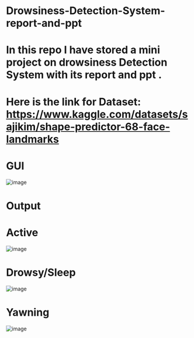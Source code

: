 # Drowsiness-Detection-System-report-and-ppt
# In this repo I have stored a mini project on drowsiness Detection System with its report and ppt .
# Here is the link for Dataset:  https://www.kaggle.com/datasets/sajikim/shape-predictor-68-face-landmarks

# GUI 
![image](https://github.com/RV0225/Drowsiness-Detection-System-With-Report-And-PPT/assets/83663322/2ce8e7b2-464e-4458-b7b5-d7c2817b2332)

# Output
# Active
![image](https://github.com/RV0225/Drowsiness-Detection-System-With-Report-And-PPT/assets/83663322/12d8799d-778a-4575-8920-6b9c987a0630)
# Drowsy/Sleep
![image](https://github.com/RV0225/Drowsiness-Detection-System-With-Report-And-PPT/assets/83663322/e1aa162c-2eef-4374-a01d-ff588685914a)
# Yawning
![image](https://github.com/RV0225/Drowsiness-Detection-System-With-Report-And-PPT/assets/83663322/dedb1faa-962b-49ed-af11-e75c79c24796)


